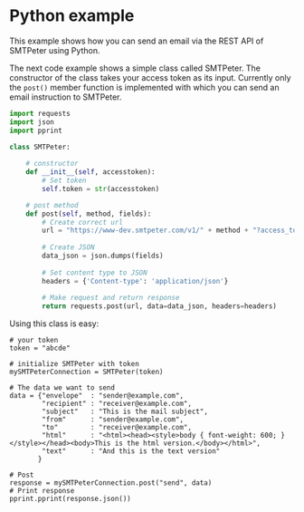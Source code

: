 # Python example

This example shows how you can send an email via the REST API of SMTPeter
using Python.

The next code example shows a simple class called SMTPeter. The constructor
of the class takes your access token as its input. Currently only the `post()`
member function is implemented with which you can send an email instruction
to SMTPeter.

```python
import requests
import json
import pprint

class SMTPeter:
    
    # constructor
    def __init__(self, accesstoken):
        # Set token
        self.token = str(accesstoken)

    # post method
    def post(self, method, fields):
        # Create correct url
        url = "https://www-dev.smtpeter.com/v1/" + method + "?access_token=" + self.token
        
        # Create JSON
        data_json = json.dumps(fields)
        
        # Set content type to JSON
        headers = {'Content-type': 'application/json'}
        
        # Make request and return response
        return requests.post(url, data=data_json, headers=headers)
```
Using this class is easy:

```
# your token
token = "abcde"

# initialize SMTPeter with token
mySMTPeterConnection = SMTPeter(token)

# The data we want to send
data = {"envelope"  : "sender@example.com",
        "recipient" : "receiver@example.com",
        "subject"   : "This is the mail subject",
        "from"      : "sender@example.com",
        "to"        : "receiver@example.com",
        "html"      : "<html><head><style>body { font-weight: 600; }</style></head><body>This is the html version.</body></html>",
        "text"      : "And this is the text version"
       }

# Post
response = mySMTPeterConnection.post("send", data)
# Print response
pprint.pprint(response.json())
```

